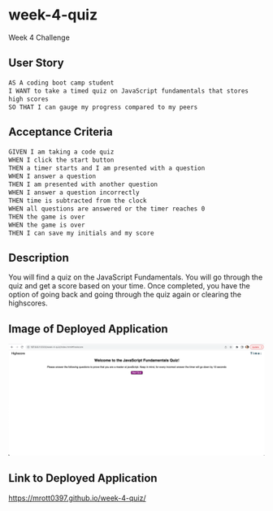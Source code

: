 # week-4-quiz
Week 4 Challenge


## User Story

```
AS A coding boot camp student
I WANT to take a timed quiz on JavaScript fundamentals that stores high scores
SO THAT I can gauge my progress compared to my peers
```

## Acceptance Criteria

```
GIVEN I am taking a code quiz
WHEN I click the start button
THEN a timer starts and I am presented with a question
WHEN I answer a question
THEN I am presented with another question
WHEN I answer a question incorrectly
THEN time is subtracted from the clock
WHEN all questions are answered or the timer reaches 0
THEN the game is over
WHEN the game is over
THEN I can save my initials and my score
```
## Description
You will find a quiz on the JavaScript Fundamentals. You will go through the quiz and get a score based on your time. Once completed, you have the option of going back and going through the quiz again or clearing the highscores.


## Image of Deployed Application
![alt-text](./assets/images/Screen%20Shot%202023-01-25%20at%205.27.31%20PM.png)

## Link to Deployed Application
https://mrott0397.github.io/week-4-quiz/


